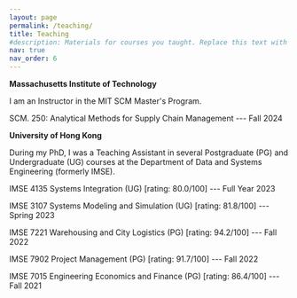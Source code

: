 ```yaml
---
layout: page
permalink: /teaching/
title: Teaching
#description: Materials for courses you taught. Replace this text with your description.
nav: true
nav_order: 6
---
```


**Massachusetts Institute of Technology**

I am an Instructor in the MIT SCM Master's Program.

SCM. 250: Analytical Methods for Supply Chain Management --- Fall 2024



**University of Hong Kong**

During my PhD, I was a Teaching Assistant in several Postgraduate (PG) and Undergraduate (UG) courses at the Department of Data and Systems Engineering (formerly IMSE).

IMSE 4135 Systems Integration (UG) [rating: 80.0/100] --- Full Year 2023

IMSE 3107 Systems Modeling and Simulation (UG) [rating: 81.8/100] --- Spring 2023

IMSE 7221 Warehousing and City Logistics (PG) [rating: 94.2/100] --- Fall 2022 

IMSE 7902 Project Management (PG) [rating: 91.7/100] --- Fall 2022 

IMSE 7015 Engineering Economics and Finance (PG) [rating: 86.4/100] --- Fall 2021
